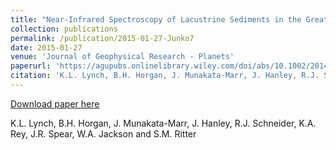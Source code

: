 ```yaml
---
title: "Near-Infrared Spectroscopy of Lacustrine Sediments in the Great Salt Lake Desert: An Analog Study for Martian Paleolake Basins"
collection: publications
permalink: /publication/2015-01-27-Junko7
date: 2015-01-27
venue: 'Journal of Geophysical Research - Planets'
paperurl: 'https://agupubs.onlinelibrary.wiley.com/doi/abs/10.1002/2014JE004707'
citation: 'K.L. Lynch, B.H. Horgan, J. Munakata-Marr, J. Hanley, R.J. Schneider, K.A. Rey, J.R. Spear, W.A. Jackson and S.M. Ritter'
---
```


<a href='https://agupubs.onlinelibrary.wiley.com/doi/abs/10.1002/2014JE004707'>Download paper here</a>

 K.L. Lynch, B.H. Horgan, J. Munakata-Marr, J. Hanley, R.J. Schneider, K.A. Rey, J.R. Spear, W.A. Jackson and S.M. Ritter
